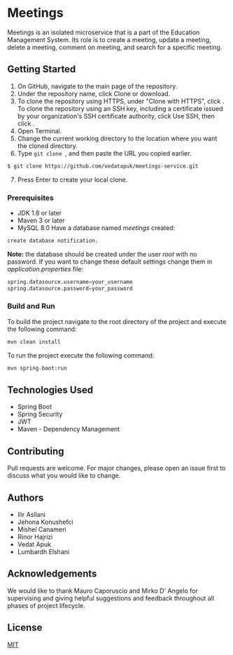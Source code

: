 # Meetings
Meetings is an isolated microservice that is a part of the Education Management System. Its role is to create a meeting, update a meeting, delete a meeting, comment on meeting, and search for a specific meeting.
## Getting Started
1. On GitHub, navigate to the main page of the repository.
2. Under the repository name, click Clone or download.
3. To clone the repository using HTTPS, under "Clone with HTTPS", click . To clone the repository using an SSH key, including a certificate issued by your organization's SSH certificate authority, click Use SSH, then click .
4. Open Terminal.
5. Change the current working directory to the location where you want the cloned directory.
6. Type ```git clone ```, and then paste the URL you copied earlier.
```bash
$ git clone https://github.com/vedatapuk/meetings-service.git
```
7. Press Enter to create your local clone.
### Prerequisites
- JDK 1.8 or later
- Maven 3 or later
- MySQL 8.0
Have a database named *meetings* created:
```python
create database notification;
```
**Note:** the database should be created under the user *root* with no password. If you want to change these default settings change them in *application.properties* file:
```python
spring.datasource.username=your_username
spring.datasource.password=your_password
```
### Build and Run
To build the project navigate to the root directory of the project and execute the following command:
```python
mvn clean install
```
To run the project execute the following command:
```python
mvn spring-boot:run
```
## Technologies Used
- Spring Boot
- Spring Security
- JWT
- Maven - Dependency Management
## Contributing
Pull requests are welcome. For major changes, please open an issue first to discuss what you would like to change.
## Authors
- Ilir Asllani
- Jehona Konushefci
- Mishel Canameri
- Rinor Hajrizi
- Vedat Apuk
- Lumbardh Elshani
## Acknowledgements
We would like to thank Mauro Caporuscio and Mirko D' Angelo for supervising and giving helpful suggestions and feedback throughout all phases of project lifecycle.
## License
[MIT](https://choosealicense.com/licenses/mit/)
